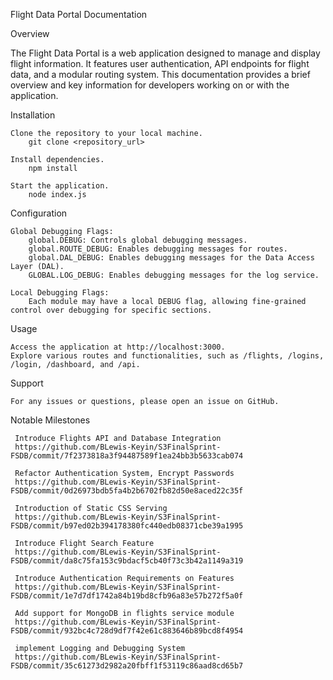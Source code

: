 Flight Data Portal Documentation

Overview

The Flight Data Portal is a web application designed to manage and display flight information. It features user authentication, API endpoints for flight data, and a modular routing system. This documentation provides a brief overview and key information for developers working on or with the application.

Installation

    Clone the repository to your local machine.
        git clone <repository_url>

    Install dependencies.
        npm install

    Start the application.
        node index.js

Configuration

    Global Debugging Flags:
        global.DEBUG: Controls global debugging messages.
        global.ROUTE_DEBUG: Enables debugging messages for routes.
        global.DAL_DEBUG: Enables debugging messages for the Data Access Layer (DAL).
        GLOBAL.LOG_DEBUG: Enables debugging messages for the log service.

    Local Debugging Flags:
        Each module may have a local DEBUG flag, allowing fine-grained control over debugging for specific sections.
Usage

    Access the application at http://localhost:3000.
    Explore various routes and functionalities, such as /flights, /logins, /login, /dashboard, and /api.

Support

    For any issues or questions, please open an issue on GitHub.

Notable Milestones

     Introduce Flights API and Database Integration
     https://github.com/BLewis-Keyin/S3FinalSprint-FSDB/commit/7f2373818a3f94487589f1ea24bb3b5633cab074

     Refactor Authentication System, Encrypt Passwords
     https://github.com/BLewis-Keyin/S3FinalSprint-FSDB/commit/0d26973bdb5fa4b2b6702fb82d50e8aced22c35f

     Introduction of Static CSS Serving
     https://github.com/BLewis-Keyin/S3FinalSprint-FSDB/commit/b97ed02b394178380fc440edb08371cbe39a1995

     Introduce Flight Search Feature
     https://github.com/BLewis-Keyin/S3FinalSprint-FSDB/commit/da8c75fa153c9bdacf5cb40f73c3b42a1149a319

     Introduce Authentication Requirements on Features
     https://github.com/BLewis-Keyin/S3FinalSprint-FSDB/commit/1e7d7df1742a84b19bd8cfb96a83e57b272f5a0f
     
     Add support for MongoDB in flights service module
     https://github.com/BLewis-Keyin/S3FinalSprint-FSDB/commit/932bc4c728d9df7f42e61c883646b89bcd8f4954

     implement Logging and Debugging System
     https://github.com/BLewis-Keyin/S3FinalSprint-FSDB/commit/35c61273d2982a20fbff1f53119c86aad8cd65b7



     
